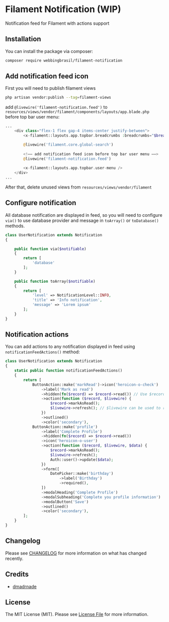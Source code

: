# Filament Notification (WIP)

Notification feed for Filament with actions support

## Installation

You can install the package via composer:

```bash
composer require webbingbrasil/filament-notification
```

## Add notification feed icon

First you will need to publish filament views 

```bash
php artisan vendor:publish --tag=filament-views
```

add `@livewire('filament-notification.feed')` to `resources/views/vendor/filament/components/layouts/app.blade.php` before top bar user menu:

```php
...
    <div class="flex-1 flex gap-4 items-center justify-between">
        <x-filament::layouts.app.topbar.breadcrumbs :breadcrumbs="$breadcrumbs" />

        @livewire('filament.core.global-search')
        
        <!–– add notification feed icon before top bar user menu ––>
        @livewire('filament-notification.feed') 
        
        <x-filament::layouts.app.topbar.user-menu />
    </div>
...
```

After that, delete unused views from `resources/views/vendor/filament`

## Configure notification

All database notification are displayed in feed, so you will need to configure `via()` to use database provider and message in `toArray()` or `toDatabase()` methods.

```php
class UserNotification extends Notification
{

    public function via($notifiable)
    {
        return [
            'database'
        ];
    }

    public function toArray($notifiable)
    {
        return [
            'level' => NotificationLevel::INFO, 
            'title' => 'Info notification', 
            'message' => 'Lorem ipsum'
        ];
    }
}
```

## Notification actions

You can add actions to any notification displayed in feed using `notificationFeedActions()` method:

```php
class UserNotification extends Notification
{
    static public function notificationFeedActions()
    {
        return [
            ButtonAction::make('markRead')->icon('heroicon-o-check')
                ->label('Mark as read')
                ->hidden(fn($record) => $record->read()) // Use $record to access/update notification, this is DatabaseNotification model
                ->action(function ($record, $livewire) {
                    $record->markAsRead();
                    $livewire->refresh(); // $livewire can be used to refresh ou reset notification feed
                })
                ->outlined()
                ->color('secondary'),
            ButtonAction::make('profile')
                ->label('Complete Profile')
                ->hidden(fn($record) => $record->read())
                ->icon('heroicon-o-user')
                ->action(function ($record, $livewire, $data) {
                    $record->markAsRead();
                    $livewire->refresh();
                    Auth::user()->update($data);
                })
                ->form([
                    DatePicker::make('birthday')
                        ->label('Birthday')
                        ->required(),
                ])
                ->modalHeading('Complete Profile')
                ->modalSubheading('Complete you profile information')
                ->modalButton('Save')
                ->outlined()
                ->color('secondary'),
        ];
    }
}
```

## Changelog

Please see [CHANGELOG](CHANGELOG.md) for more information on what has changed recently.

## Credits

- [dmadrnade](https://github.com/dmadrnade)

## License

The MIT License (MIT). Please see [License File](LICENSE.md) for more information.
